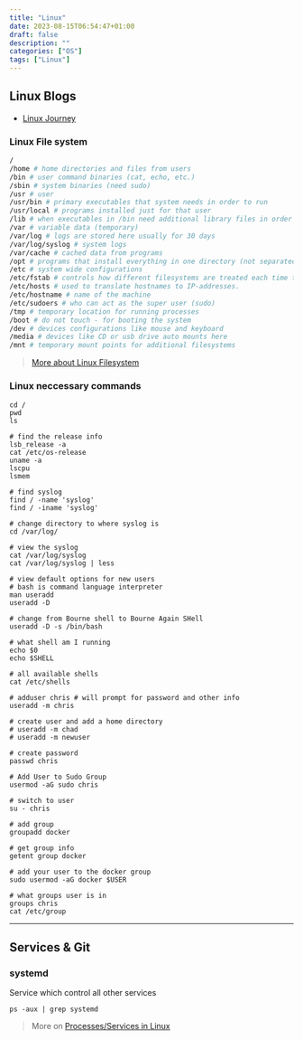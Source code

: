 ```yaml
---
title: "Linux"
date: 2023-08-15T06:54:47+01:00
draft: false
description: ""
categories: ["OS"]
tags: ["Linux"]
---
```


## Linux Blogs
- [Linux Journey](https://linuxjourney.com)


### Linux File system
```bash
/
/home # home directories and files from users
/bin # user command binaries (cat, echo, etc.)
/sbin # system binaries (need sudo)
/usr # user 
/usr/bin # primary executables that system needs in order to run
/usr/local # programs installed just for that user
/lib # when executables in /bin need additional library files in order to run
/var # variable data (temporary)
/var/log # logs are stored here usually for 30 days
/var/log/syslog # system logs
/var/cache # cached data from programs
/opt # programs that install everything in one directory (not separated in /bin and /lib)
/etc # system wide configurations
/etc/fstab # controls how different filesystems are treated each time they are introduced to a system
/etc/hosts # used to translate hostnames to IP-addresses. 
/etc/hostname # name of the machine
/etc/sudoers # who can act as the super user (sudo)
/tmp # temporary location for running processes
/boot # do not touch - for booting the system
/dev # devices configurations like mouse and keyboard
/media # devices like CD or usb drive auto mounts here
/mnt # temporary mount points for additional filesystems

```
> [More about Linux Filesystem](https://blog.kubesimplify.com/everything-you-need-to-know-about-the-linux-ls-command)


### Linux neccessary commands
```
cd /
pwd
ls

# find the release info
lsb_release -a
cat /etc/os-release
uname -a
lscpu
lsmem

# find syslog
find / -name 'syslog'
find / -iname 'syslog'

# change directory to where syslog is
cd /var/log/

# view the syslog
cat /var/log/syslog
cat /var/log/syslog | less

# view default options for new users
# bash is command language interpreter
man useradd
useradd -D

# change from Bourne shell to Bourne Again SHell
useradd -D -s /bin/bash

# what shell am I running
echo $0
echo $SHELL

# all available shells
cat /etc/shells

# adduser chris # will prompt for password and other info
useradd -m chris

# create user and add a home directory
# useradd -m chad
# useradd -m newuser

# create password
passwd chris

# Add User to Sudo Group
usermod -aG sudo chris

# switch to user
su - chris

# add group
groupadd docker

# get group info
getent group docker

# add your user to the docker group
sudo usermod -aG docker $USER

# what groups user is in
groups chris
cat /etc/group

```
---
## Services & Git

### systemd 
Service which control all other services

```
ps -aux | grep systemd
```

> More on [Processes/Services in Linux](https://harisheoran.hashnode.dev/processes-in-linux)


